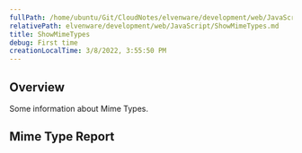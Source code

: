 ```yaml
---
fullPath: /home/ubuntu/Git/CloudNotes/elvenware/development/web/JavaScript/ShowMimeTypes.md
relativePath: elvenware/development/web/JavaScript/ShowMimeTypes.md
title: ShowMimeTypes
debug: First time
creationLocalTime: 3/8/2022, 3:55:50 PM
---
```


<!-- toc -->
<!-- tocstop -->

## Overview

Some information about Mime Types.

## Mime Type Report

<script src="/javascripts/dev-web/SystemInfo.js"></script>

<script type="text/javascript">
  ShowMimeTypes();
</script>

